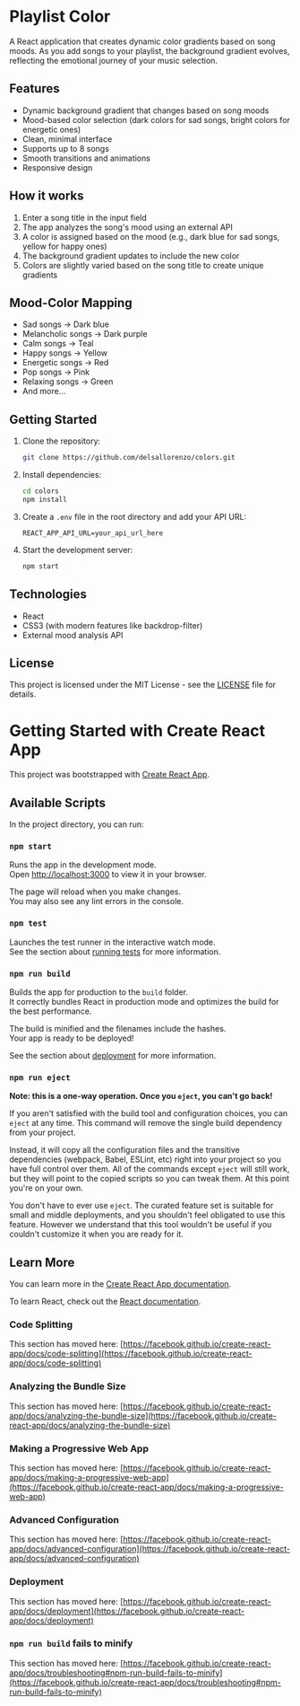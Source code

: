 # Playlist Color

A React application that creates dynamic color gradients based on song moods. As you add songs to your playlist, the background gradient evolves, reflecting the emotional journey of your music selection.

## Features

- Dynamic background gradient that changes based on song moods
- Mood-based color selection (dark colors for sad songs, bright colors for energetic ones)
- Clean, minimal interface
- Supports up to 8 songs
- Smooth transitions and animations
- Responsive design

## How it works

1. Enter a song title in the input field
2. The app analyzes the song's mood using an external API
3. A color is assigned based on the mood (e.g., dark blue for sad songs, yellow for happy ones)
4. The background gradient updates to include the new color
5. Colors are slightly varied based on the song title to create unique gradients

## Mood-Color Mapping

- Sad songs → Dark blue
- Melancholic songs → Dark purple
- Calm songs → Teal
- Happy songs → Yellow
- Energetic songs → Red
- Pop songs → Pink
- Relaxing songs → Green
- And more...

## Getting Started

1. Clone the repository:
   ```bash
   git clone https://github.com/delsallorenzo/colors.git
   ```

2. Install dependencies:
   ```bash
   cd colors
   npm install
   ```

3. Create a `.env` file in the root directory and add your API URL:
   ```
   REACT_APP_API_URL=your_api_url_here
   ```

4. Start the development server:
   ```bash
   npm start
   ```

## Technologies

- React
- CSS3 (with modern features like backdrop-filter)
- External mood analysis API

## License

This project is licensed under the MIT License - see the [LICENSE](LICENSE) file for details.

# Getting Started with Create React App

This project was bootstrapped with [Create React App](https://github.com/facebook/create-react-app).

## Available Scripts

In the project directory, you can run:

### `npm start`

Runs the app in the development mode.\
Open [http://localhost:3000](http://localhost:3000) to view it in your browser.

The page will reload when you make changes.\
You may also see any lint errors in the console.

### `npm test`

Launches the test runner in the interactive watch mode.\
See the section about [running tests](https://facebook.github.io/create-react-app/docs/running-tests) for more information.

### `npm run build`

Builds the app for production to the `build` folder.\
It correctly bundles React in production mode and optimizes the build for the best performance.

The build is minified and the filenames include the hashes.\
Your app is ready to be deployed!

See the section about [deployment](https://facebook.github.io/create-react-app/docs/deployment) for more information.

### `npm run eject`

**Note: this is a one-way operation. Once you `eject`, you can't go back!**

If you aren't satisfied with the build tool and configuration choices, you can `eject` at any time. This command will remove the single build dependency from your project.

Instead, it will copy all the configuration files and the transitive dependencies (webpack, Babel, ESLint, etc) right into your project so you have full control over them. All of the commands except `eject` will still work, but they will point to the copied scripts so you can tweak them. At this point you're on your own.

You don't have to ever use `eject`. The curated feature set is suitable for small and middle deployments, and you shouldn't feel obligated to use this feature. However we understand that this tool wouldn't be useful if you couldn't customize it when you are ready for it.

## Learn More

You can learn more in the [Create React App documentation](https://facebook.github.io/create-react-app/docs/getting-started).

To learn React, check out the [React documentation](https://reactjs.org/).

### Code Splitting

This section has moved here: [https://facebook.github.io/create-react-app/docs/code-splitting](https://facebook.github.io/create-react-app/docs/code-splitting)

### Analyzing the Bundle Size

This section has moved here: [https://facebook.github.io/create-react-app/docs/analyzing-the-bundle-size](https://facebook.github.io/create-react-app/docs/analyzing-the-bundle-size)

### Making a Progressive Web App

This section has moved here: [https://facebook.github.io/create-react-app/docs/making-a-progressive-web-app](https://facebook.github.io/create-react-app/docs/making-a-progressive-web-app)

### Advanced Configuration

This section has moved here: [https://facebook.github.io/create-react-app/docs/advanced-configuration](https://facebook.github.io/create-react-app/docs/advanced-configuration)

### Deployment

This section has moved here: [https://facebook.github.io/create-react-app/docs/deployment](https://facebook.github.io/create-react-app/docs/deployment)

### `npm run build` fails to minify

This section has moved here: [https://facebook.github.io/create-react-app/docs/troubleshooting#npm-run-build-fails-to-minify](https://facebook.github.io/create-react-app/docs/troubleshooting#npm-run-build-fails-to-minify)
